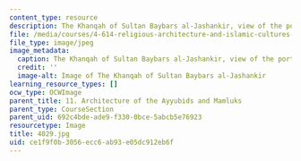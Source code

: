 ```yaml
---
content_type: resource
description: The Khanqah of Sultan Baybars al-Jashankir, view of the portal.
file: /media/courses/4-614-religious-architecture-and-islamic-cultures-fall-2002/ce1f9f0b3056ecc6ab93e05dc912eb6f_4029.jpg
file_type: image/jpeg
image_metadata:
  caption: The Khanqah of Sultan Baybars al-Jashankir, view of the portal.
  credit: ''
  image-alt: Image of The Khanqah of Sultan Baybars al-Jashankir
learning_resource_types: []
ocw_type: OCWImage
parent_title: 11. Architecture of the Ayyubids and Mamluks
parent_type: CourseSection
parent_uid: 692c4bde-ade9-f330-0bce-5abcb5e76923
resourcetype: Image
title: 4029.jpg
uid: ce1f9f0b-3056-ecc6-ab93-e05dc912eb6f
---
```

